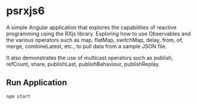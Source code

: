 # psrxjs6
A simple Angular application that explores the capabilities of reactive programming using the RXjs library. Exploring how to use Observables and the various operators such as map, flatMap, switchMap, delay, from, of, merge, combineLatest, etc., to pull data from a sample JSON file.

It also demonstrates the use of multicast operators such as publish, refCount, share, publishLast, publishBehaviour, publishReplay.

## Run Application
```npm start```
